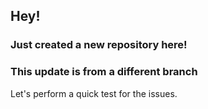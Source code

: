 ## Hey!

### Just created a new repository here!

### This update is from a different branch

Let's perform a quick test for the issues.